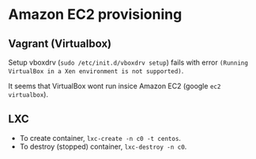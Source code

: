 Amazon EC2 provisioning
======================


Vagrant (Virtualbox)
-----------------

Setup vboxdrv (`sudo /etc/init.d/vboxdrv setup`) fails with error
`(Running VirtualBox in a Xen environment is not supported)`.

It seems that VirtualBox wont run insice Amazon EC2 (google `ec2 virtualbox`).


LXC
----

* To create container, `lxc-create -n c0 -t centos`.
* To destroy (stopped) container, `lxc-destroy -n c0`.
